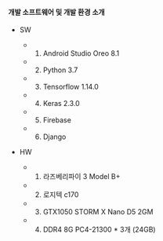 #### 개발 소프트웨어 및 개발 환경 소개
- SW
  + 1) Android Studio Oreo 8.1
  + 2) Python 3.7
  + 3) Tensorflow 1.14.0
  + 4) Keras 2.3.0
  + 5) Firebase
  + 6) Django
  
- HW
  + 1) 라즈베리파이 3 Model B+
  + 2) 로지텍 c170
  + 3) GTX1050 STORM X Nano D5 2GM
  + 4) DDR4 8G PC4-21300 * 3개 (24GB)
